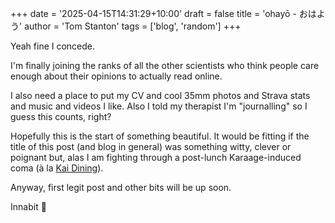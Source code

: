 +++
date = '2025-04-15T14:31:29+10:00'
draft = false
title = 'ohayō - おはよう'
author = 'Tom Stanton'
tags = ['blog', 'random']
+++

Yeah fine I concede. 

I'm finally joining the ranks of all the other scientists who think people care enough about their opinions to actually read online.

I also need a place to put my CV and cool 35mm photos and Strava stats and music and videos I like. Also I told my therapist I'm "journalling" so I guess this counts, right?

Hopefully this is the start of something beautiful. It would be fitting if the title of this post (and blog in general) was something witty, clever or poignant but, alas I am fighting through a post-lunch Karaage-induced coma (à la
 [Kai Dining](https://www.instagram.com/kaidiningmelbourne/?hl=en)).

Anyway, first legit post and other bits will be up soon.

Innabit 🫶
